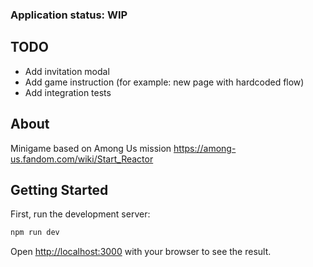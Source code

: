 ### Application status: WIP

## TODO

- Add invitation modal
- Add game instruction (for example: new page with hardcoded flow)
- Add integration tests

## About

Minigame based on Among Us mission
https://among-us.fandom.com/wiki/Start_Reactor

## Getting Started

First, run the development server:

```bash
npm run dev
```

Open [http://localhost:3000](http://localhost:3000) with your browser to see the result.
